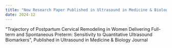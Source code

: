 ```yaml
---
title: "New Research Paper Published in Ultrasound in Medicine & Biology Journal"
date: 2024-12
---
```


 "Trajectory of Postpartum Cervical Remodeling in Women Delivering Full-term and Spontaneous Preterm: Sensitivity to Quantitative Ultrasound Biomarkers", Published in Ultrasound in Medicine & Biology Journal
